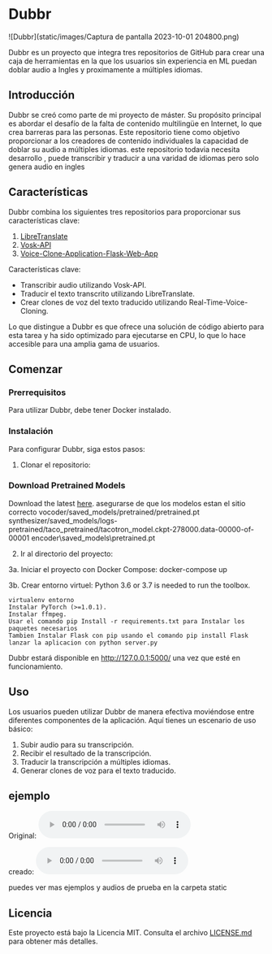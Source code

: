 # Dubbr

![Dubbr](static/images/Captura de pantalla 2023-10-01 204800.png)

Dubbr es un proyecto que integra tres repositorios de GitHub para crear una caja de herramientas en la que los usuarios sin experiencia en ML puedan doblar audio a Ingles y proximamente a múltiples idiomas.

## Introducción

Dubbr se creó como parte de mi proyecto de máster. Su propósito principal es abordar el desafío de la falta de contenido multilingüe en Internet, lo que crea barreras para las personas. Este repositorio tiene como objetivo proporcionar a los creadores de contenido individuales la capacidad de doblar su audio a múltiples idiomas. este repositorio todavia necesita desarrollo , puede transcribir y traducir a una varidad de idiomas pero solo genera audio en ingles



## Características

Dubbr combina los siguientes tres repositorios para proporcionar sus características clave:

1. [LibreTranslate](https://github.com/LibreTranslate/LibreTranslate)
2. [Vosk-API](https://github.com/alphacep/vosk-api)
3. [Voice-Clone-Application-Flask-Web-App](https://github.com/Sba-Stuff/Voice-Clone-Application-Flask-Web-App.git)

Características clave:
- Transcribir audio utilizando Vosk-API.
- Traducir el texto transcrito utilizando LibreTranslate.
- Crear clones de voz del texto traducido utilizando Real-Time-Voice-Cloning.

Lo que distingue a Dubbr es que ofrece una solución de código abierto para esta tarea y ha sido optimizado para ejecutarse en CPU, lo que lo hace accesible para una amplia gama de usuarios.

## Comenzar

### Prerrequisitos

Para utilizar Dubbr, debe tener Docker instalado.

### Instalación

Para configurar Dubbr, siga estos pasos:

1. Clonar el repositorio:

### Download Pretrained Models
Download the latest [here](https://github.com/CorentinJ/Real-Time-Voice-Cloning/wiki/Pretrained-models/2cd3887f379d4921b193214973b463043efa5c23).
asegurarse de que los modelos estan el sitio correcto
vocoder/saved_models/pretrained/pretrained.pt
synthesizer/saved_models/logs-pretrained/taco_pretrained/tacotron_model.ckpt-278000.data-00000-of-00001
encoder\saved_models\pretrained.pt

2. Ir al directorio del proyecto:

3a. Iniciar el proyecto con Docker Compose:
docker-compose up

3b. Crear entorno virtuel:
Python 3.6 or 3.7 is needed to run the toolbox.

    virtualenv entorno
    Instalar PyTorch (>=1.0.1).
    Instalar ffmpeg.
    Usar el comando pip Install -r requirements.txt para Instalar los paquetes necesarios
    Tambien Instalar Flask con pip usando el comando pip install Flask
    lanzar la aplicacion con python server.py


Dubbr estará disponible en http://127.0.0.1:5000/ una vez que esté en funcionamiento.

## Uso

Los usuarios pueden utilizar Dubbr de manera efectiva moviéndose entre diferentes componentes de la aplicación. Aquí tienes un escenario de uso básico:

1. Subir audio para su transcripción.
2. Recibir el resultado de la transcripción.
3. Traducir la transcripción a múltiples idiomas.
4. Generar clones de voz para el texto traducido.


## ejemplo
Original:
<audio controls>
  <source src="static/alphabet.mp3" type="audio/mpeg">
  Your browser does not support the audio element.
</audio>

creado:
<audio controls>
  <source src="static/a long time ago, the second December, a cup of water.wav" type="audio/mpeg">
  Your browser does not support the audio element.
</audio>

puedes ver mas ejemplos y audios de prueba en la carpeta static



## Licencia

Este proyecto está bajo la Licencia MIT. Consulta el archivo [LICENSE.md](LICENSE.md) para obtener más detalles.
